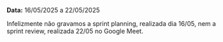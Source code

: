 **Data:** 16/05/2025 a 22/05/2025

Infelizmente não gravamos a sprint planning, realizada dia 16/05, nem a sprint review, realizada 22/05 no Google Meet.